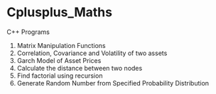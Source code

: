 # Cplusplus_Maths
C++ Programs


1. Matrix Manipulation Functions
2. Correlation, Covariance and Volatility of two assets
3. Garch Model of Asset Prices
4. Calculate the distance between two nodes
5. Find factorial using recursion
6. Generate Random Number from Specified Probability Distribution
